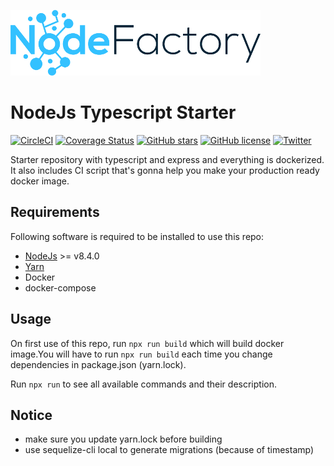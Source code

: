 ![NodeFactory](banner.png)

# NodeJs Typescript Starter
[![CircleCI](https://circleci.com/gh/NodeFactoryIo/node-ts-starter/tree/master.svg?style=shield)](https://circleci.com/gh/NodeFactoryIo/node-ts-starter/tree/master)
[![Coverage Status](https://coveralls.io/repos/github/NodeFactoryIo/node-ts-starter/badge.svg?branch=master)](https://coveralls.io/github/NodeFactoryIo/node-ts-starter?branch=master)
[![GitHub stars](https://img.shields.io/github/stars/NodeFactoryIo/node-ts-starter.svg)](https://github.com/NodeFactoryIo/node-ts-starter/stargazers)
[![GitHub license](https://img.shields.io/github/license/NodeFactoryIo/node-ts-starter.svg)](https://github.com/NodeFactoryIo/node-ts-starter/blob/master/LICENSE)
[![Twitter](https://img.shields.io/twitter/url/https/github.com/NodeFactoryIo/node-ts-starter.svg?style=social)](https://twitter.com/intent/tweet?text=Wow:&url=https%3A%2F%2Fgithub.com%2FNodeFactoryIo%2Fnode-ts-starter)


Starter repository with typescript and express and everything is dockerized.
It also includes CI script that's gonna help you make your production ready docker image.

## Requirements

Following software is required to be installed to use this repo:
 * [NodeJs](https://nodejs.org/en/) >= v8.4.0
 * [Yarn](https://yarnpkg.com/en/docs/install#debian-stable)
 * Docker
 * docker-compose

## Usage

On first use of this repo, run `npx run build` which will
build docker image.You will have to run `npx run build` each time
you change dependencies in package.json (yarn.lock).

Run `npx run` to see all available commands and their description.

## Notice
* make sure you update yarn.lock before building
* use sequelize-cli local to generate migrations (because of timestamp)
